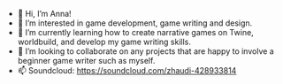 - 👋 Hi, I’m Anna!
- 👀 I’m interested in game development, game writing and design.
- 🌱 I’m currently learning how to create narrative games on Twine, worldbuild, and develop my game writing skills.
- 💞️ I’m looking to collaborate on any projects that are happy to involve a beginner game writer such as myself.
- 📫 Soundcloud: https://soundcloud.com/zhaudi-428933814

<!---
Zhaudihen/Zhaudihen is a ✨ special ✨ repository because its `README.md` (this file) appears on your GitHub profile.
You can click the Preview link to take a look at your changes.
--->
